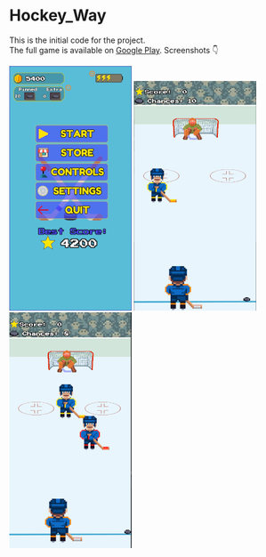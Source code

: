 # Hockey_Way

This is the initial code for the project.  
The full game is available on [Google Play](https://play.google.com/store/apps/details?id=com.a7apps.hockeyway). Screenshots :point_down:

![game running in mobile print_1](https://github.com/ArrudaFernanda/Hockey_Way/blob/main/print_initial_screen_en.jpg)
![game running in mobile print_2](https://github.com/ArrudaFernanda/Hockey_Way/blob/main/print_level02.png)
![game running in mobile print_3](https://github.com/ArrudaFernanda/Hockey_Way/blob/main/print_level04.png)
